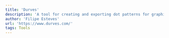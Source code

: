 ```yaml
---
title: 'Durves'
description: 'A tool for creating and exporting dot patterns for graphic designers, UI/UX, and other visual professionals.'
author: 'Filipe Esteves'
url: 'https://www.durves.com/'
tags: Tools
---
```

